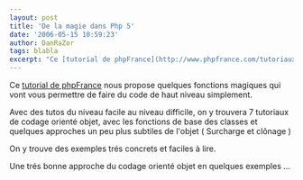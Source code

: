 ```yaml
---
layout: post
title: 'De la magie dans Php 5'
date: '2006-05-15 10:59:23'
author: DanRaZor
tags: blabla
excerpt: "Ce [tutorial de phpFrance](http://www.phpfrance.com/tutoriaux/index.php/2006/05/11/43-les-methodes-magiques-avec-php-5) nous propose quelques fonctions magiques    qui vont vous permettre de faire du code de haut niveau simplement.  \n  \nAvec des tutos du niveau facile au niveau difficile, on y trouvera 7 tutoriaux   de codage orienté objet,      …"
---
```


Ce [tutorial de phpFrance](http://www.phpfrance.com/tutoriaux/index.php/2006/05/11/43-les-methodes-magiques-avec-php-5) nous propose quelques fonctions magiques    qui vont vous permettre de faire du code de haut niveau simplement.

Avec des tutos du niveau facile au niveau difficile, on y trouvera 7 tutoriaux   de codage orienté objet, avec les fonctions de base des classes   et quelques approches un peu plus subtiles de l'objet ( Surcharge et clônage )

On y trouve des exemples trés concrets et faciles à lire.

Une trés bonne approche du codage orienté objet en quelques exemples ...
